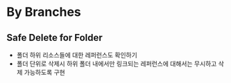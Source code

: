 # By Branches

## Safe Delete for Folder

- 폴더 하위 리소스들에 대한 레퍼런스도 확인하기
- 폴더 단위로 삭제시 하위 폴더 내에서만 링크되는 레퍼런스에 대해서는 무시하고 삭제 가능하도록 구현